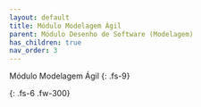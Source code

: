```yaml
---
layout: default
title: Módulo Modelagem Ágil
parent: Módulo Desenho de Software (Modelagem)
has_children: true
nav_order: 3
---
```


Módulo Modelagem Ágil
{: .fs-9}

<!--Descrição-->
{: .fs-6 .fw-300}
